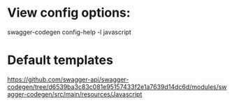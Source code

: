 # View config options:

swagger-codegen config-help -l javascript

# Default templates

https://github.com/swagger-api/swagger-codegen/tree/d6539ba3c83c081e95157433f2e1a7639d14dc6d/modules/swagger-codegen/src/main/resources/Javascript
